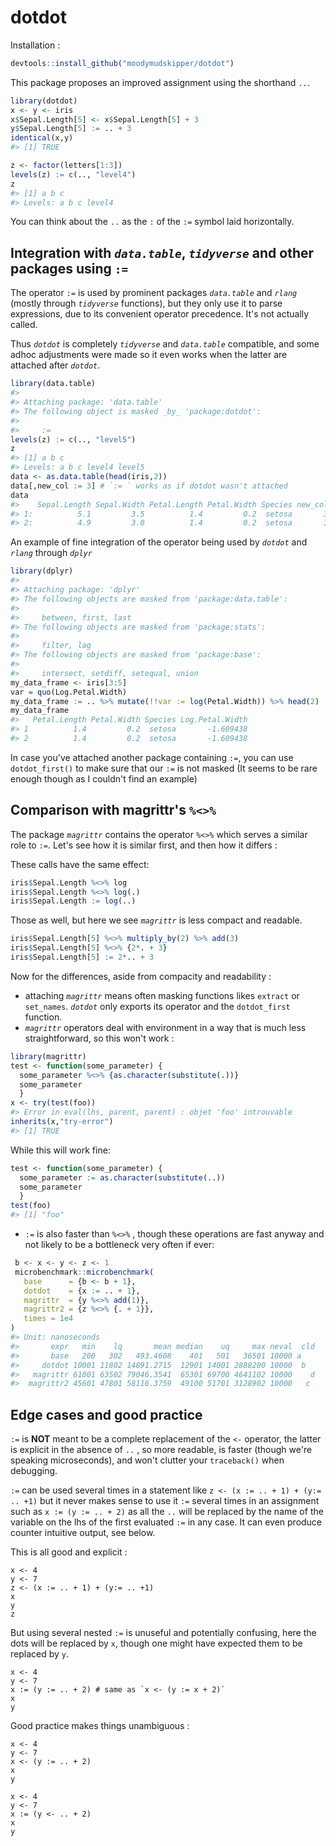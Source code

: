 <!-- README.md is generated from README.Rmd. Please edit that file -->
dotdot
======

Installation :

``` r
devtools::install_github("moodymudskipper/dotdot")
```

This package proposes an improved assignment using the shorthand `..`.

``` r
library(dotdot)
x <- y <- iris
x$Sepal.Length[5] <- x$Sepal.Length[5] + 3
y$Sepal.Length[5] := .. + 3
identical(x,y)
#> [1] TRUE

z <- factor(letters[1:3])
levels(z) := c(.., "level4")
z
#> [1] a b c
#> Levels: a b c level4
```

You can think about the `..` as the `:` of the `:=` symbol laid horizontally.

Integration with *`data.table`*, *`tidyverse`* and other packages using `:=`
----------------------------------------------------------------------------

The operator `:=` is used by prominent packages *`data.table`* and *`rlang`* (mostly through *`tidyverse`* functions), but they only use it to parse expressions, due to its convenient operator precedence. It's not actually called.

Thus *`dotdot`* is completely *`tidyverse`* and *`data.table`* compatible, and some adhoc adjustments were made so it even works when the latter are attached after *`dotdot`*.

``` r
library(data.table)
#> 
#> Attaching package: 'data.table'
#> The following object is masked _by_ 'package:dotdot':
#> 
#>     :=
levels(z) := c(.., "level5")
z
#> [1] a b c
#> Levels: a b c level4 level5
data <- as.data.table(head(iris,2))
data[,new_col := 3] # `:= ` works as if dotdot wasn't attached
data 
#>    Sepal.Length Sepal.Width Petal.Length Petal.Width Species new_col
#> 1:          5.1         3.5          1.4         0.2  setosa       3
#> 2:          4.9         3.0          1.4         0.2  setosa       3
```

An example of fine integration of the operator being used by *`dotdot`* and *`rlang`* through *`dplyr`*

``` r
library(dplyr)
#> 
#> Attaching package: 'dplyr'
#> The following objects are masked from 'package:data.table':
#> 
#>     between, first, last
#> The following objects are masked from 'package:stats':
#> 
#>     filter, lag
#> The following objects are masked from 'package:base':
#> 
#>     intersect, setdiff, setequal, union
my_data_frame <- iris[3:5]
var = quo(Log.Petal.Width)
my_data_frame := .. %>% mutate(!!var := log(Petal.Width)) %>% head(2)
my_data_frame
#>   Petal.Length Petal.Width Species Log.Petal.Width
#> 1          1.4         0.2  setosa       -1.609438
#> 2          1.4         0.2  setosa       -1.609438
```

In case you've attached another package containing `:=`, you can use `dotdot_first()` to make sure that our `:=` is not masked (It seems to be rare enough though as I couldn't find an example)

Comparison with magrittr's `%<>%`
---------------------------------

The package *`magrittr`* contains the operator `%<>%` which serves a similar role to `:=`. Let's see how it is similar first, and then how it differs :

These calls have the same effect:

``` r
iris$Sepal.Length %<>% log
iris$Sepal.Length %<>% log(.)
iris$Sepal.Length := log(..)
```

Those as well, but here we see *`magrittr`* is less compact and readable.

``` r
iris$Sepal.Length[5] %<>% multiply_by(2) %>% add(3)
iris$Sepal.Length[5] %<>% {2*. + 3}
iris$Sepal.Length[5] := 2*.. + 3
```

Now for the differences, aside from compacity and readability :

-   attaching *`magrittr`* means often masking functions likes `extract` or `set_names`. *`dotdot`* only exports its operator and the `dotdot_first` function.
-   *`magrittr`* operators deal with environment in a way that is much less straightforward, so this won't work :

``` r
library(magrittr)
test <- function(some_parameter) {
  some_parameter %<>% {as.character(substitute(.))}
  some_parameter
  }
x <- try(test(foo))
#> Error in eval(lhs, parent, parent) : objet 'foo' introuvable
inherits(x,"try-error")
#> [1] TRUE
```

While this will work fine:

``` r
test <- function(some_parameter) {
  some_parameter := as.character(substitute(..))
  some_parameter
  }
test(foo)
#> [1] "foo"
```

-   `:=` is also faster than `%<>%` , though these operations are fast anyway and not likely to be a bottleneck very often if ever:

``` r
 b <- x <- y <- z <- 1
 microbenchmark::microbenchmark(
   base      = {b <- b + 1},
   dotdot    = {x := .. + 1},
   magrittr  = {y %<>% add(1)},
   magrittr2 = {z %<>% {. + 1}},
   times = 1e4
)
#> Unit: nanoseconds
#>       expr   min    lq       mean median    uq     max neval  cld
#>       base   200   302   493.4608    401   501   36501 10000 a   
#>     dotdot 10001 11802 14891.2715  12901 14001 2888200 10000  b  
#>   magrittr 61001 63502 79046.3541  65301 69700 4641102 10000    d
#>  magrittr2 45601 47801 58116.3759  49100 51701 3128902 10000   c
```

Edge cases and good practice
----------------------------

`:=` is **NOT** meant to be a complete replacement of the `<-` operator, the latter is explicit in the absence of `..` , so more readable, is faster (though we're speaking microseconds), and won't clutter your `traceback()` when debugging.

`:=` can be used several times in a statement like `z <- (x := .. + 1) + (y:= .. +1)` but it never makes sense to use it `:=` several times in an assignment such as `x := (y := .. + 2)` as all the `..` will be replaced by the name of the variable on the lhs of the first evaluated `:=` in any case. It can even produce counter intuitive output, see below.

This is all good and explicit :

    x <- 4
    y <- 7
    z <- (x := .. + 1) + (y:= .. +1)
    x
    y
    z

But using several nested `:=` is unuseful and potentially confusing, here the dots will be replaced by `x`, though one might have expected them to be replaced by `y`.

    x <- 4
    y <- 7
    x := (y := .. + 2) # same as `x <- (y := x + 2)` 
    x
    y

Good practice makes things unambiguous :

    x <- 4
    y <- 7
    x <- (y := .. + 2)
    x
    y

    x <- 4
    y <- 7
    x := (y <- .. + 2)
    x
    y
